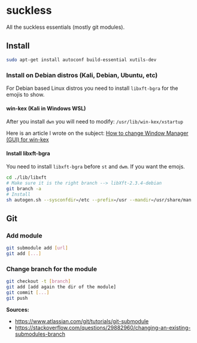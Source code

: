# suckless
All the suckless essentials (mostly git modules).

## Install
```bash
sudo apt-get install autoconf build-essential xutils-dev
```

### Install on Debian distros (Kali, Debian, Ubuntu, etc)
For Debian based Linux distros you need to install `libxft-bgra` for the emojis to show.

#### win-kex (Kali in Windows WSL)
After you install `dwn` you will need to modify: `/usr/lib/win-kex/xstartup`

Here is an article I wrote on the subject: [How to change Window Manager (GUI) for win-kex](https://jeannicolasboulay.medium.com/how-to-change-window-manager-gui-for-win-kex-7b6a749f423b)

#### Install libxft-bgra
You need to install `libxft-bgra` before `st` and `dwm`. If you want the emojs.

```bash
cd ./lib/libxft
# Make sure it is the right branch --> libXft-2.3.4-debian
git branch -a
# Install
sh autogen.sh --sysconfdir=/etc --prefix=/usr --mandir=/usr/share/man
```

## Git
### Add module
```bash
git submodule add [url]
git add [...]
```
### Change branch for the module
```bash
git checkout -t [branch]
git add [add again the dir of the module]
git commit [...]
git push
```

**Sources:**
- https://www.atlassian.com/git/tutorials/git-submodule
- https://stackoverflow.com/questions/29882960/changing-an-existing-submodules-branch
